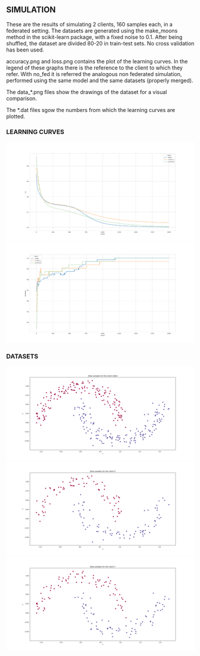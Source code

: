 ## SIMULATION
These are the results of simulating 2 clients, 160 samples each, in a federated setting.
The datasets are generated using the make_moons method in the scikit-learn package, with
a fixed noise to 0.1. 
After being shuffled, the dataset are divided 80-20 in train-test sets. 
No cross validation has been used.

accuracy.png and loss.png contains the plot of the learning curves. In the legend of
these graphs there is the reference to the client to which they refer. With no_fed it
is referred the analogous non federated simulation, performed using the same model and
the same datasets (properly merged).

The data_*.png files show the drawings of the dataset for a visual comparison.

The *.dat files sgow the numbers from which the learning curves are plotted.

### LEARNING CURVES
![](loss.png?raw=true)
![](accuracy.png?raw=true)

### DATASETS
![](data_client_nofed.png?raw=true)
![](data_client_0.png?raw=true)
![](data_client_1.png?raw=true)
